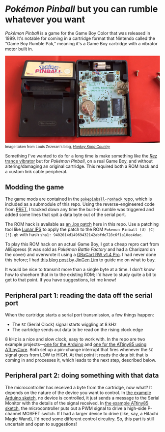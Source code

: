 # *Pokémon Pinball* but you can rumble whatever you want

*Pokémon Pinball* is a game for the Game Boy Color that was released in 1999. It's notable for coming in a cartridge format that Nintendo called the "Game Boy Rumble Pak," meaning it's a Game Boy cartridge with a vibrator motor built in.</p>

![The inside of a Pokémon Pinball cartridge](img/IMG_2298.webp)<br/>
<small>Image taken from Louis Zezeran's blog, [*Honkey Kong Country*](https://www.honkeykongcountry.ee/2016/07/25/the-inside-of-a-game-boy-color-pokemon-pinball-cart/)</small>

Something I've wanted to do for a long time is make something like the [*Rez* trance vibrator](https://www.giantbomb.com/trance-vibrator/3000-6/) but for *Pokémon Pinball*, on a real Game Boy, and without altering/damaging an original cartridge. This required both a ROM hack and a custom link cable peripheral.

## Modding the game
The game mods are contained in the [`pokepinball-romhack` repo](https://github.com/heyspacebuck/pokepinball-romhack), which is included as a submodule of this repo. Using the reverse-engineered code from [PRET](https://github.com/pret/pokepinball), I tracked down any time the built-in rumble was triggered and added some lines that spit a data byte out of the serial port.

The ROM hack is available as [an .ips patch](pokepinball-serial.ips) here in this repo. Use a patching tool like <a href="https://www.romhacking.net/utilities/240/" target="_blank">Lunar IPS</a> to apply the patch to the ROM `Pokemon Pinball (U) [C][!].gb` with hash `sha1: 9402014d14969432142abfde728c6f1a10ee4dac`.

To play this ROM hack on an actual Game Boy, I got a cheap repro cart from AliExpress (it was sold as *Pokémon Battle Factory* and had a Charizard on the cover) and overwrote it using a [GBxCart RW v1.4 Pro](https://www.gbxcart.com/). I had never done this before; I had [this blog post by JinGen Lim](https://jg.sn.sg/ir/) to guide me on what to buy.

It would be nice to transmit more than a single byte at a time. I don't know how to shoehorn that in to the existing ROM; I'd have to study quite a bit to get to that point. If you have suggestions, let me know!

## Peripheral part 1: reading the data off the serial port
When the cartridge starts a serial port transmission, a few things happen:

* The `SC` (Serial Clock) signal starts wiggling at 8 kHz
* The cartridge sends out data to be read on the rising clock edge

8 kHz is a nice and slow clock, easy to work with. In the repo are two example projects—[one for the Arduino](/peripheral-arduino/) and [one for the ATtiny85 using ATtinyCore](/peripheral-attiny85/). Both set up a pin-change interrupt that fires whenever the `SC` signal goes from LOW to HIGH. At that point it reads the data bit that is coming in and processes it, which leads to the next step, described below.

## Peripheral part 2: doing something with that data
The microcontroller has received a byte from the cartridge, now what? It depends on the nature of the device you want to control. In [the example Arduino sketch](/peripheral-arduino/), no device is controlled, it just sends a message to the Serial Monitor with the details of the signal received. In [the example ATtiny85 sketch](/peripheral-attiny85/), the microcontroller puts out a PWM signal to drive a high-side P-channel MOSFET switch. If I had a larger device to drive (like, say, a Hitachi Magic Wand), I'd need some different control circuitry. So, this part is still uncertain and open to suggestions!